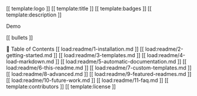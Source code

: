 [[ template:logo ]] [[ template:title ]] [[ template:badges ]] [[ template:description ]]

Demo

[[ bullets ]]

📖 Table of Contents
[[ load:readme/1-installation.md ]] [[ load:readme/2-getting-started.md ]] [[ load:readme/3-templates.md ]] [[ load:readme/4-load-markdown.md ]] [[ load:readme/5-automatic-documentation.md ]] [[ load:readme/6-this-readme.md ]] [[ load:readme/7-custom-templates.md ]] [[ load:readme/8-advanced.md ]] [[ load:readme/9-featured-readmes.md ]] [[ load:readme/10-future-work.md ]] [[ load:readme/11-faq.md ]] [[ template:contributors ]] [[ template:license ]]
